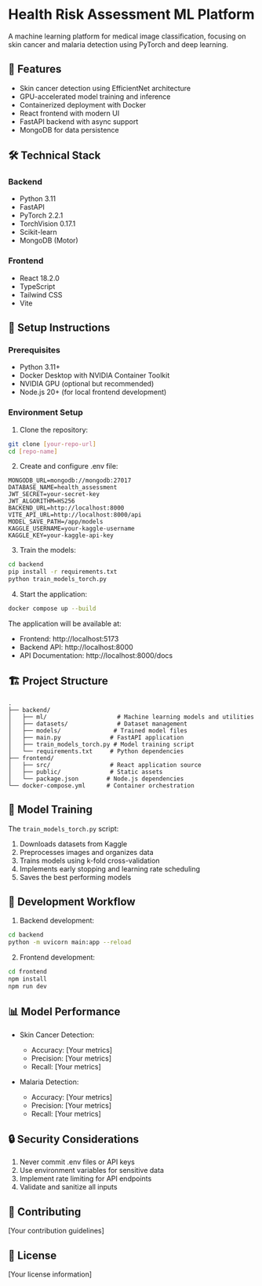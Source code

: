 # Health Risk Assessment ML Platform

A machine learning platform for medical image classification, focusing on skin cancer and malaria detection using PyTorch and deep learning.

## 🚀 Features
- Skin cancer detection using EfficientNet architecture
- GPU-accelerated model training and inference
- Containerized deployment with Docker
- React frontend with modern UI
- FastAPI backend with async support
- MongoDB for data persistence

## 🛠️ Technical Stack
### Backend
- Python 3.11
- FastAPI
- PyTorch 2.2.1
- TorchVision 0.17.1
- Scikit-learn
- MongoDB (Motor)

### Frontend
- React 18.2.0
- TypeScript
- Tailwind CSS
- Vite

## 🔧 Setup Instructions

### Prerequisites
- Python 3.11+
- Docker Desktop with NVIDIA Container Toolkit
- NVIDIA GPU (optional but recommended)
- Node.js 20+ (for local frontend development)

### Environment Setup
1. Clone the repository:
```bash
git clone [your-repo-url]
cd [repo-name]
```

2. Create and configure .env file:
```env
MONGODB_URL=mongodb://mongodb:27017
DATABASE_NAME=health_assessment
JWT_SECRET=your-secret-key
JWT_ALGORITHM=HS256
BACKEND_URL=http://localhost:8000
VITE_API_URL=http://localhost:8000/api
MODEL_SAVE_PATH=/app/models
KAGGLE_USERNAME=your-kaggle-username
KAGGLE_KEY=your-kaggle-api-key
```

3. Train the models:
```bash
cd backend
pip install -r requirements.txt
python train_models_torch.py
```

4. Start the application:
```bash
docker compose up --build
```

The application will be available at:
- Frontend: http://localhost:5173
- Backend API: http://localhost:8000
- API Documentation: http://localhost:8000/docs

## 🏗️ Project Structure
```
.
├── backend/
│   ├── ml/                    # Machine learning models and utilities
│   ├── datasets/              # Dataset management
│   ├── models/               # Trained model files
│   ├── main.py              # FastAPI application
│   ├── train_models_torch.py # Model training script
│   └── requirements.txt     # Python dependencies
├── frontend/
│   ├── src/                 # React application source
│   ├── public/              # Static assets
│   └── package.json        # Node.js dependencies
└── docker-compose.yml      # Container orchestration
```

## 🔬 Model Training
The `train_models_torch.py` script:
1. Downloads datasets from Kaggle
2. Preprocesses images and organizes data
3. Trains models using k-fold cross-validation
4. Implements early stopping and learning rate scheduling
5. Saves the best performing models

## 🚀 Development Workflow
1. Backend development:
```bash
cd backend
python -m uvicorn main:app --reload
```

2. Frontend development:
```bash
cd frontend
npm install
npm run dev
```

## 📊 Model Performance
- Skin Cancer Detection:
  * Accuracy: [Your metrics]
  * Precision: [Your metrics]
  * Recall: [Your metrics]

- Malaria Detection:
  * Accuracy: [Your metrics]
  * Precision: [Your metrics]
  * Recall: [Your metrics]

## 🔒 Security Considerations
1. Never commit .env files or API keys
2. Use environment variables for sensitive data
3. Implement rate limiting for API endpoints
4. Validate and sanitize all inputs

## 🤝 Contributing
[Your contribution guidelines]

## 📝 License
[Your license information]
